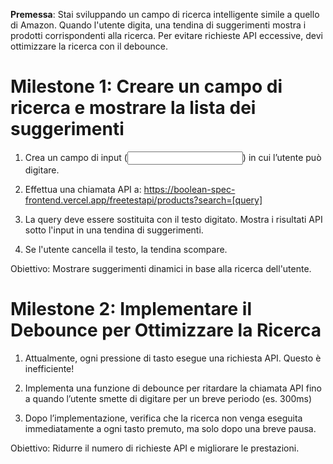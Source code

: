**Premessa**: Stai sviluppando un campo di ricerca intelligente simile a quello di Amazon. Quando l'utente digita, una tendina di suggerimenti mostra i prodotti corrispondenti alla ricerca. Per evitare richieste API eccessive, devi ottimizzare la ricerca con il debounce.

# Milestone 1: Creare un campo di ricerca e mostrare la lista dei suggerimenti

1. Crea un campo di input (<input type="text">) in cui l’utente può digitare.

2. Effettua una chiamata API a: https://boolean-spec-frontend.vercel.app/freetestapi/products?search=[query]

3. La query deve essere sostituita con il testo digitato.
   Mostra i risultati API sotto l'input in una tendina di suggerimenti.

4. Se l'utente cancella il testo, la tendina scompare.

Obiettivo: Mostrare suggerimenti dinamici in base alla ricerca dell'utente.

# Milestone 2: Implementare il Debounce per Ottimizzare la Ricerca

1. Attualmente, ogni pressione di tasto esegue una richiesta API. Questo è inefficiente!

2. Implementa una funzione di debounce per ritardare la chiamata API fino a quando l’utente smette di digitare per un breve periodo (es. 300ms)

3. Dopo l’implementazione, verifica che la ricerca non venga eseguita immediatamente a ogni tasto premuto, ma solo dopo una breve pausa.

Obiettivo: Ridurre il numero di richieste API e migliorare le prestazioni.
